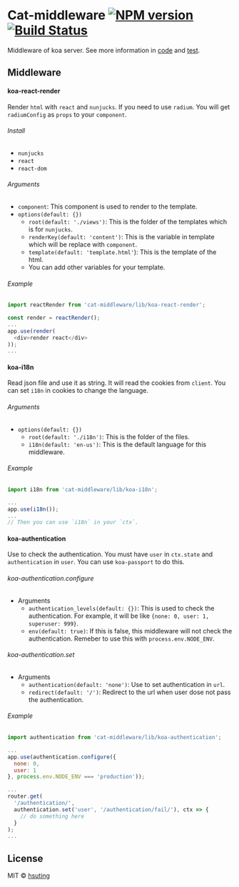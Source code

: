 # Cat-middleware [![NPM version][npm-image]][npm-url] [![Build Status][travis-image]][travis-url]
Middleware of koa server. See more information in [code](./src) and [test](./test).

## Middleware
#### koa-react-render
Render `html` with `react` and `nunjucks`. If you need to use `radium`. You will get `radiumConfig` as `props` to your `component`.

###### Install
- `nunjucks`
- `react`
- `react-dom`

###### Arguments
- `component`: This component is used to render to the template.
- `options(default: {})`
  - `root(default: './views')`: This is the folder of the templates which is for `nunjucks`.
  - `renderKey(default: 'content')`: This is the variable in template which will be replace with `component`.
  - `template(default: 'template.html'`): This is the template of the html.
  - You can add other variables for your template.

###### Example
```js
import reactRender from 'cat-middleware/lib/koa-react-render';

const render = reactRender();
...
app.use(render(
  <div>render react</div>
));
...
```

#### koa-i18n
Read json file and use it as string. It will read the cookies from `client`. You can set `i18n` in cookies to change the language.

###### Arguments
- `options(default: {})`
  - `root(default: './i18n')`: This is the folder of the files.
  - `i18n(default: 'en-us')`: This is the default language for this middleware.

###### Example
```js
import i18n from 'cat-middleware/lib/koa-i18n';

...
app.use(i18n());
...
// Then you can use `i18n` in your `ctx`.
```

#### koa-authentication
Use to check the authentication. You must have `user` in `ctx.state` and `authentication` in `user`. You can use `koa-passport` to do this.

###### koa-authentication.configure
- Arguments
  - `authentication_levels(default: {})`: This is used to check the authentication. For example, it will be like `{none: 0, user: 1, superuser: 999}`.
  - `env(default: true)`: If this is false, this middleware will not check the authentication. Remeber to use this with `process.env.NODE_ENV`.

###### koa-authentication.set
- Arguments
  - `authentication(default: 'none')`: Use to set authentication in `url`.
  - `redirect(default: '/')`: Redirect to the url when user dose not pass the authentication.

###### Example
```js
import authentication from 'cat-middleware/lib/koa-authentication';

...
app.use(authentication.configure({
  none: 0,
  user: 1
}, process.env.NODE_ENV === 'production'));

...
router.get(
  '/authentication/',
  authentication.set('user', '/authentication/fail/'), ctx => {
    // do something here
  }
);
...
```

## License
MIT © [hsuting](http://hsuting.com)

[npm-image]: https://badge.fury.io/js/cat-middleware.svg
[npm-url]: https://www.npmjs.com/package/cat-middleware
[travis-image]: https://travis-ci.org/HsuTing/cat-middleware.svg?branch=master
[travis-url]: https://travis-ci.org/HsuTing/cat-middleware
